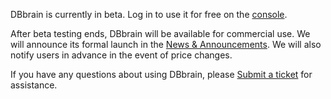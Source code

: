DBbrain is currently in beta. Log in to use it for free on the [console](https://console.cloud.tencent.com/dbbrain/board).

After beta testing ends, DBbrain will be available for commercial use. We will announce its formal launch in the [News & Announcements](https://intl.cloud.tencent.com/express). We will also notify users in advance in the event of price changes.  

If you have any questions about using DBbrain, please [Submit a ticket](https://console.cloud.tencent.com/workorder/category) for assistance.
